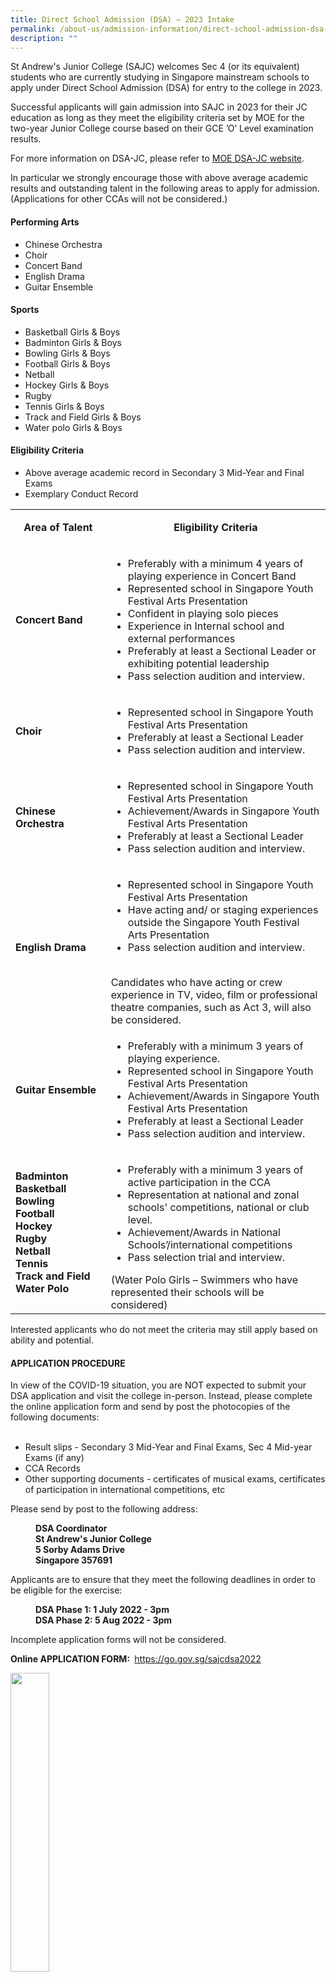 ```yaml
---
title: Direct School Admission (DSA) – 2023 Intake
permalink: /about-us/admission-information/direct-school-admission-dsa-2023-intake/
description: ""
---
```


<p>St Andrew's Junior College (SAJC) welcomes Sec 4 (or its equivalent) students who are currently studying in Singapore mainstream schools to apply under Direct School Admission (DSA) for entry to the college in 2023.</p>
<p>Successful applicants will gain admission into SAJC in 2023 for their JC education as long as they meet the eligibility criteria set by MOE for the two-year Junior College course based on their GCE &rsquo;O&rsquo; Level examination results.</p>
<p>For more information on DSA-JC, please refer to <a href="https://www.moe.gov.sg/post-secondary/admissions/dsa" target="_blank" rel="noopener">MOE DSA-JC website</a>.</p>
<p>In particular we strongly encourage those with above average academic results and outstanding talent in the following areas to apply for admission. (Applications for other CCAs will not be considered.)</p>
<h4><strong>Performing Arts</strong></h4>
<ul>
<li>Chinese Orchestra</li>
<li>Choir</li>
<li>Concert Band</li>
<li>English Drama</li>
<li>Guitar Ensemble</li>
</ul>
<h4><strong>Sports</strong></h4>
<ul>
<li>Basketball Girls &amp; Boys</li>
<li>Badminton Girls &amp; Boys</li>
<li>Bowling Girls &amp; Boys</li>
<li>Football Girls &amp; Boys</li>
<li>Netball</li>
<li>Hockey Girls &amp; Boys</li>
<li>Rugby</li>
<li>Tennis Girls &amp; Boys</li>
<li>Track and Field Girls &amp; Boys</li>
<li>Water polo Girls &amp; Boys</li>
</ul>
<h4><strong>Eligibility Criteria</strong></h4>
<ul>
<li>Above average academic record in Secondary 3 Mid-Year and Final Exams</li>
<li>Exemplary Conduct Record</li>
</ul>
<table>
<tbody>
<tr>
<td style="text-align: center;" width="164">
<p><strong>Area of Talent</strong></p>
</td>
<td style="text-align: center;" width="412">
<p><strong>Eligibility Criteria</strong></p>
</td>
</tr>
<tr>
<td width="164">
<p><strong>Concert Band</strong></p>
</td>
<td width="412">
<ul>
<li>Preferably with a minimum 4 years of playing experience in Concert Band</li>
<li>Represented school in Singapore Youth Festival Arts Presentation</li>
<li>Confident in playing solo pieces</li>
<li>Experience in Internal school and external performances</li>
<li>Preferably at least a Sectional Leader or exhibiting potential leadership</li>
<li>Pass selection audition and interview.</li>
</ul>
</td>
</tr>
<tr>
<td width="164">
<p><strong>Choir</strong></p>
</td>
<td width="412">
<ul>
<li>Represented school in Singapore Youth Festival Arts Presentation</li>
<li>Preferably at least a Sectional Leader</li>
<li>Pass selection audition and interview.</li>
</ul>
</td>
</tr>
<tr>
<td width="164">
<p><strong>Chinese Orchestra</strong></p>
</td>
<td width="412">
<ul>
<li>Represented school in Singapore Youth Festival Arts Presentation</li>
<li>Achievement/Awards in Singapore Youth Festival Arts Presentation</li>
<li>Preferably at least a Sectional Leader</li>
<li>Pass selection audition and interview.</li>
</ul>
</td>
</tr>
<tr>
<td width="164">
<p><strong>English Drama</strong></p>
</td>
<td width="412">
<ul>
<li>Represented school in Singapore Youth Festival Arts Presentation</li>
<li>Have acting and/ or staging experiences outside the Singapore Youth Festival Arts Presentation</li>
<li>Pass selection audition and interview.</li>
</ul>
<br />Candidates who have acting or crew experience in TV, video, film or professional theatre companies, such as Act 3, will also be considered.</td>
</tr>
<tr>
<td width="164">
<p><strong>Guitar Ensemble</strong></p>
</td>
<td width="412">
<ul>
<li>Preferably with a minimum 3 years of playing experience.</li>
<li>Represented school in Singapore Youth Festival Arts Presentation</li>
<li>Achievement/Awards in Singapore Youth Festival Arts Presentation</li>
<li>Preferably at least a Sectional Leader</li>
<li>Pass selection audition and interview.</li>
</ul>
</td>
</tr>
<tr>
<td width="164">
<p><strong>Badminton<br /></strong><strong>Basketball<br /></strong><strong>Bowling<br /></strong><strong>Football<br /></strong><strong>Hockey<br /></strong><strong>Rugby<br /></strong><strong>Netball<br /></strong><strong>Tennis<br /></strong><strong>Track and Field<br /></strong><strong>Water Polo</strong></p>
</td>
<td width="412">
<ul>
<li>Preferably with a minimum 3 years of active participation in the CCA</li>
<li>Representation at national and zonal schools' competitions, national or club level.</li>
<li>Achievement/Awards in National Schools&rsquo;/international competitions</li>
<li>Pass selection trial and interview.</li>
</ul>
(Water Polo Girls &ndash; Swimmers who have represented their schools will be considered)</td>
</tr>
</tbody>
</table>
<p>Interested applicants who do not meet the criteria may still apply based on ability and potential.</p>
<h4><strong>APPLICATION PROCEDURE</strong></h4>
<p>In view of the COVID-19 situation, you are NOT expected to submit your DSA application and visit the college in-person. Instead, please complete the online application form and send by post the photocopies of the following documents:<br /><br /></p>
<ul>
<li>Result slips - Secondary 3 Mid-Year and Final Exams, Sec 4 Mid-year Exams (if any)</li>
<li>CCA Records</li>
<li>Other supporting documents - certificates of musical exams, certificates of participation in international competitions, etc</li>
</ul>
<p>Please send by post to the following address:</p>
<p style="padding-left: 40px;"><strong>DSA Coordinator<br /></strong><strong>St Andrew's Junior College<br /></strong><strong>5 Sorby Adams Drive<br /></strong><strong>Singapore 357691</strong></p>
<p>Applicants are to ensure that they meet the following deadlines in order to be eligible for the exercise:</p>
<p style="padding-left: 40px;"><strong>DSA Phase 1: 1 July 2022 - 3pm<br /></strong><strong>DSA Phase 2: 5 Aug 2022 - 3pm</strong></p>
<p>Incomplete application forms will not be considered.</p>
<p><strong>Online APPLICATION FORM</strong><strong>:&nbsp;</strong>&nbsp;<a href="https://go.gov.sg/sajcdsa2022" target="">https://go.gov.sg/sajcdsa2022</a></p>
<img style="width: 35%;" src="/images/dsaqr.png" />
<p>Applicants who have submitted applications during Phase 1 but are not offered a place need not submit new applications for Phase 2 as all the applications will automatically be considered for both phases.</p>
<p>Only successful applicants will be informed via email and/or phone.</p>
<p>Once you have accepted SAJC&rsquo;s DSA Offer, you will not be eligible to participate in the Joint Admissions Exercise (JAE), as long as you meet the eligibility criteria for JC admission based on your GCE O-Level examination results.</p>
<p>You are also not allowed to transfer to another school after the release of the GCE O-Level examination results. You are expected to honour your commitment to the college and your chosen CCA for the duration of your studies in SAJC.</p>
<p>Students who do not fulfil their DSA commitment without valid reason may be required to transfer out to another school.</p>
<h4><strong>TRIALS/AUDITION &amp; INTERVIEW</strong></h4>
<p>In-person selection audition/trial will be conducted. Please see DSA Trial/Audition Schedule for specific instructions.</p>
<p><a href="/files/DSA_Audition_Trial_Dates_2.pdf" target="_blank" rel="noopener">Click here to view the Audition &amp; Trial Dates (updated 15 July 22)</a></p>
<p>If you require any further information/assistance, please contact the following SAJC staff.</p>
<table width="0">
<tbody>
<tr>
<td><strong>CCA</strong></td>
<td><strong>TEACHER In-Charge &amp; Email Contact</strong></td>
</tr>
<tr>
<td>Choir</td>
<td>Mr Yeo Jia Tian<br /><a href="mailto:yeo_jia_tian@moe.edu.sg">yeo_jia_tian@moe.edu.sg</a></td>
</tr>
<tr>
<td>Chinese Orchestra</td>
<td>
<p>Mdm Wang Min<br /><a href="mailto:wang_min@moe.edu.sg">wang_min@moe.edu.sg</a></p>
<p>Ms Loh Ke Yun<br /><a href="mailto:loh_ke_yun@moe.edu.sg">loh_ke_yun@moe.edu.sg</a></p>
</td>
</tr>
<tr>
<td>Concert Band</td>
<td>Ms Ong Yew Yi, Eve<br /><a href="mailto:ong_yew_yi_eve@moe.edu.sg">ong_yew_yi_eve@moe.edu.sg</a></td>
</tr>
<tr>
<td>English Drama</td>
<td>Ms Salome Choa<br /><a href="mailto:salome_choa_jia_xin@moe.edu.sg">salome_choa_jia_xin@moe.edu.sg</a></td>
</tr>
<tr>
<td>Guitar Ensemble</td>
<td>Mdm Loh Lih Yeh<br /><a href="mailto:loh_lih_yeh@moe.edu.sg">loh_lih_yeh@moe.edu.sg</a></td>
</tr>
<tr>
<td>Badminton<br />Boys &amp; Girls</td>
<td>Mr Peh Bock Kiat<br /><a href="mailto:peh_bock_kiat@moe.edu.sg">peh_bock_kiat@moe.edu.sg</a><br /><br />Ms Low Wanyi<br /><a href="mailto:Low_wanyi@moe.edu.sg">Low_wanyi@moe.edu.sg</a></td>
</tr>
<tr>
<td>Basketball<br />Boys &amp; Girls</td>
<td>Ms Wong Weishan<br /><a href="mailto:wong_weishan@moe.edu.sg">wong_weishan@moe.edu.sg</a><br /><br />Mr Gabriel Tang<br /><a href="mailto:gabriel_tang_jia_liang@moe.edu.sg">gabriel_tang_jia_liang@moe.edu.sg</a></td>
</tr>
<tr>
<td>Football Boys</td>
<td>Mr Roland Lee<br /><a href="mailto:lee_kye_loong_roland@moe.edu.sg">lee_kye_loong_roland@moe.edu.sg</a></td>
</tr>
<tr>
<td>Football Girls</td>
<td>Mr Frederick Koh<br /><a href="mailto:koh_eng_chye_frederick@moe.edu.sg">koh_eng_chye_frederick@moe.edu.sg</a></td>
</tr>
<tr>
<td>Netball Girls</td>
<td>Mr Keith Teo<br /><a href="mailto:teo_ping_wei@moe.edu.sg">teo_ping_wei@moe.edu.sg</a></td>
</tr>
<tr>
<td>Hockey<br />Boys &amp; Girls</td>
<td>Mr Lyndon Chua<br /><a href="mailto:chua_chun_lin_lyndon@moe.edu.sg">chua_chun_lin_lyndon@moe.edu.sg</a><br /><br />Mr Chia Ming Long<br /><a href="mailto:chai_ming_long@moe.edu.sg">chai_ming_long@moe.edu.sg</a></td>
</tr>
<tr>
<td>Rugby Boys</td>
<td>Mr Mohammed Azlan Ab Malek<br /><a href="mailto:mohammed_azlan_ab_malek@moe.edu.sg">mohammed_azlan_ab_malek@moe.edu.sg</a><br /><br />Mr Lim Zi Qi<br /><a href="mailto:lim_zi_qi@moe.edu.sg">lim_zi_qi@moe.edu.sg</a></td>
</tr>
<tr>
<td>Tennis<br />Girls &amp; Boys</td>
<td>Ms Cynthia Tan<br /><a href="mailto:tan_mei_fong_cynthia@moe.edu.sg">tan_mei_fong_cynthia@moe.edu.sg</a><br /><br />Mr Dennis Chia<br /><a href="mailto:chia_dennis@moe.edu.sg">chia_dennis@moe.edu.sg</a></td>
</tr>
<tr>
<td>Ten Pin Bowling Boys &amp; Girls</td>
<td>Mr Aaron Lin<br /><a href="mailto:lin_jiahaoaaron@moe.edu.sg">lin_jiahaoaaron@moe.edu.sg</a></td>
</tr>
<tr>
<td>Track and Field Boys &amp; Girls</td>
<td>Mr Andrew Tan<br /><a href="mailto:tan_jin_xing_andrew@moe.edu.sg">tan_jin_xing_andrew@moe.edu.sg</a></td>
</tr>
<tr>
<td>Water Polo Boys &amp; Girls</td>
<td>Ms Melissa Singh Lim<br /><u><a href="mailto:melissa_lim_singh@moe.edu.sg">melissa_lim_singh@moe.edu.sg</a></u></td>
</tr>
<tr>
<td>Other administrative matters</td>
<td>Mr Chay Wai Sum<br /><a href="mailto:chay_wai_sum@moe.edu.sg">chay_wai_sum@moe.edu.sg</a></td>
</tr>
</tbody>
</table>